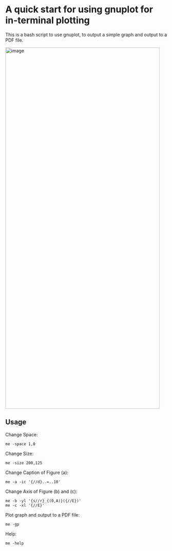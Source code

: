 # A quick start for using gnuplot for in-terminal plotting

This is a bash script to use gnuplot, to output a simple graph and output to a PDF file.

<img width="480" height="1125" alt="image" src="https://github.com/user-attachments/assets/faaa4e88-e158-4008-9992-65e813244639" />

## Usage

Change Space:
~~~
me -space 1,0
~~~
Change Size:
~~~
me -size 200,125
~~~ 
Change Caption of Figure (a):
~~~
me -a -ic '{//d}..=..10'
~~~
Change Axis of Figure (b) and (c):
~~~
me -b -yl '{s//r}_{(0,A)}({//E})'
me -c -xl '{//E}'
~~~
Plot graph and output to a PDF file:
~~~
me -gp
~~~
Help:
~~~
me -help
~~~
